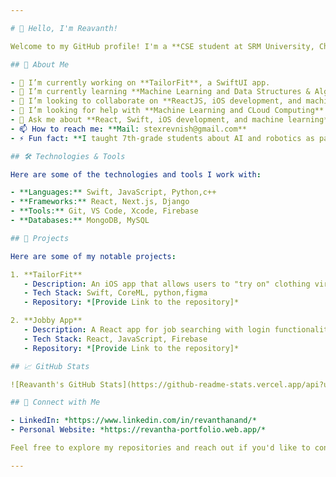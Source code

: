 ```yaml
---

# 👋 Hello, I'm Reavanth!

Welcome to my GitHub profile! I'm a **CSE student at SRM University, Chennai**, studying at the IOS center. I love working on **web development, machine learning, and mobile app development** and am passionate about creating innovative solutions that make an impact.

## 🚀 About Me

- 🔭 I’m currently working on **TailorFit**, a SwiftUI app.
- 🌱 I’m currently learning **Machine Learning and Data Structures & Algorithms (DSA)**.
- 👯 I’m looking to collaborate on **ReactJS, iOS development, and machine learning projects**.
- 🤔 I’m looking for help with **Machine Learning and CLoud Computing**.
- 💬 Ask me about **React, Swift, iOS development, and machine learning**.
- 📫 How to reach me: **Mail: stexrevnish@gmail.com**
- ⚡ Fun fact: **I taught 7th-grade students about AI and robotics as part of a community connect program!**

## 🛠️ Technologies & Tools

Here are some of the technologies and tools I work with:

- **Languages:** Swift, JavaScript, Python,c++
- **Frameworks:** React, Next.js, Django
- **Tools:** Git, VS Code, Xcode, Firebase
- **Databases:** MongoDB, MySQL

## 🌟 Projects

Here are some of my notable projects:

1. **TailorFit**  
   - Description: An iOS app that allows users to "try on" clothing virtually by selecting or capturing photos and get their Measureemnts
   - Tech Stack: Swift, CoreML, python,figma
   - Repository: *[Provide Link to the repository]*

2. **Jobby App**  
   - Description: A React app for job searching with login functionality and job item details.Help me to learn React
   - Tech Stack: React, JavaScript, Firebase
   - Repository: *[Provide Link to the repository]*

## 📈 GitHub Stats

![Reavanth's GitHub Stats](https://github-readme-stats.vercel.app/api?username=Rev0212&show_icons=true&theme=radical)

## 🔗 Connect with Me

- LinkedIn: *https://www.linkedin.com/in/revanthanand/*
- Personal Website: *https://revantha-portfolio.web.app/*

Feel free to explore my repositories and reach out if you'd like to connect or collaborate!

---
```


